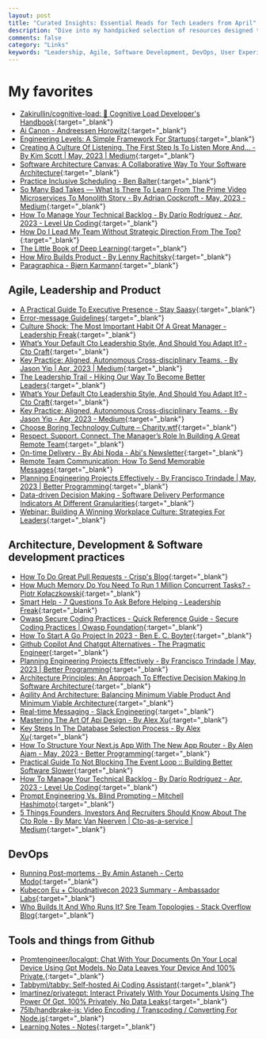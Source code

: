 ```yaml
---
layout: post
title: "Curated Insights: Essential Reads for Tech Leaders from April"
description: "Dive into my handpicked selection of resources designed to empower tech leaders. Spanning topics from leadership and software development to DevOps and user experience, this collection offers invaluable insights from experts in the field. Whether you're a startup founder, a seasoned manager, or an aspiring tech leader, these articles will equip you with the knowledge you need to excel in today's rapidly evolving tech landscape."
comments: false
category: "Links"
keywords: "Leadership, Agile, Software Development, DevOps, User Experience, Deep Learning, Startup, Engineering Management, Architecture, System Design, Database Management, Cloud-native Platforms, Team Management, Employee Engagement, Tech Tools."
---
```

<!-- markdownlint-disable MD033 MD020 MD025-->
# My favorites<a name="favorites"></a>

- [Zakirullin/cognitive-load: 🧠 Cognitive Load Developer's Handbook](https://github.com/zakirullin/cognitive-load?utm_medium){:target="_blank"}
- [Ai Canon - Andreessen Horowitz](https://a16z.com/2023/05/25/ai-canon/){:target="_blank"}
- [Engineering Levels: A Simple Framework For Startups](https://newsletter.engineering.land/p/engineering-levels-a-simple-framework?utm_medium){:target="_blank"}
- [Creating A Culture Of Listening. The First Step Is To Listen More And… - By Kim Scott | May, 2023 | Medium](https://kimmalonescott.medium.com/creating-a-culture-of-listening-e24e4e3030e9){:target="_blank"}
- [Software Architecture Canvas: A Collaborative Way To Your Software Architecture](https://www.workingsoftware.dev/software-architecture-canvas/){:target="_blank"}
- [Practice Inclusive Scheduling - Ben Balter](https://ben.balter.com/2023/05/19/practice-inclusive-scheduling/){:target="_blank"}
- [So Many Bad Takes — What Is There To Learn From The Prime Video Microservices To Monolith Story - By Adrian Cockcroft - May, 2023 - Medium](https://adrianco.medium.com/so-many-bad-takes-what-is-there-to-learn-from-the-prime-video-microservices-to-monolith-story-4bd0970423d4){:target="_blank"}
- [How To Manage Your Technical Backlog - By Darío Rodríguez - Apr, 2023 - Level Up Coding](https://levelup.gitconnected.com/how-to-manage-your-technical-backlog-868415f8eea9){:target="_blank"}
- [How Do I Lead My Team Without Strategic Direction From The Top?](https://hbr.org/podcast/2023/04/how-do-i-lead-my-team-without-strategic-direction-from-the-top){:target="_blank"}
- [The Little Book of Deep Learning](https://fleuret.org/public/lbdl.pdf){:target="_blank"}
- [How Miro Builds Product - By Lenny Rachitsky](https://www.lennysnewsletter.com/p/how-miro-builds-product?t=1){:target="_blank"}
- [Paragraphica - Bjørn Karmann](https://bjoernkarmann.dk/project/paragraphica?utm_medium){:target="_blank"}

## Agile, Leadership and Product<a name="agile"></a>

- [A Practical Guide To Executive Presence - Stay Saasy](https://blog.staysaasy.com/p/a-practical-guide-to-executive-presence){:target="_blank"}
- [Error-message Guidelines](https://www.nngroup.com/articles/error-message-guidelines/){:target="_blank"}
- [Culture Shock: The Most Important Habit Of A Great Manager - Leadership Freak](https://leadershipfreak.blog/2023/05/30/culture-shock-the-most-important-habit-of-a-great-manager/){:target="_blank"}
- [What’s Your Default Cto Leadership Style, And Should You Adapt It? - Cto Craft](https://ctocraft.com/blog/whats-your-default-cto-leadership-style-and-should-you-adapt-it/){:target="_blank"}
- [Key Practice: Aligned, Autonomous Cross-disciplinary Teams. - By Jason Yip | Apr, 2023 | Medium](https://jchyip.medium.com/key-practice-aligned-autonomous-cross-disciplinary-teams-d73c1cddc352){:target="_blank"}
- [The Leadership Trail - Hiking Our Way To Become Better Leaders](https://carlosvilhena.com/the-leadership-trail-hiking-our-way-to-become-better-leaders/){:target="_blank"}
- [What’s Your Default Cto Leadership Style, And Should You Adapt It? - Cto Craft](https://ctocraft.com/blog/whats-your-default-cto-leadership-style-and-should-you-adapt-it/){:target="_blank"}
- [Key Practice: Aligned, Autonomous Cross-disciplinary Teams. - By Jason Yip - Apr, 2023 - Medium](https://jchyip.medium.com/key-practice-aligned-autonomous-cross-disciplinary-teams-d73c1cddc352){:target="_blank"}
- [Choose Boring Technology Culture – Charity.wtf](https://charity.wtf/2023/05/01/choose-boring-technology-culture/){:target="_blank"}
- [Respect. Support. Connect. The Manager’s Role In Building A Great Remote Team](https://www.infoq.com/articles/manager-building-remote-teams/){:target="_blank"}
- [On-time Delivery - By Abi Noda - Abi's Newsletter](https://newsletter.abinoda.com/p/on-time-delivery){:target="_blank"}
- [Remote Team Communication: How To Send Memorable Messages](https://letsgrowleaders.com/2023/05/29/remote-team-communication/){:target="_blank"}
- [Planning Engineering Projects Effectively - By Francisco Trindade | May, 2023 | Better Programming](https://betterprogramming.pub/planning-engineering-projects-effectively-eac5855d2e76){:target="_blank"}
- [Data-driven Decision Making - Software Delivery Performance Indicators At Different Granularities](https://www.infoq.com/articles/software-delivery-performance-indicators/){:target="_blank"}
- [Webinar: Building A Winning Workplace Culture: Strategies For Leaders](https://sloanreview.mit.edu/video/building-a-winning-workplace-culture-strategies-for-leaders/){:target="_blank"}

## Architecture, Development & Software development practices <a name="development"></a>

- [How To Do Great Pull Requests - Crisp's Blog](https://blog.crisp.se/2023/05/14/maxwenzin/how-to-do-great-pull-requests){:target="_blank"}
- [How Much Memory Do You Need To Run 1 Million Concurrent Tasks? - Piotr Kołaczkowski](https://pkolaczk.github.io/memory-consumption-of-async/?utm_medium){:target="_blank"}
- [Smart Help - 7 Questions To Ask Before Helping - Leadership Freak](https://leadershipfreak.blog/2023/05/23/smart-help-7-questions-to-ask-before-helping/){:target="_blank"}
- [Owasp Secure Coding Practices - Quick Reference Guide - Secure Coding Practices | Owasp Foundation](https://owasp.org/www-project-secure-coding-practices-quick-reference-guide/stable-en/){:target="_blank"}
- [How To Start A Go Project In 2023 - Ben E. C. Boyter](https://boyter.org/posts/how-to-start-go-project-2023/){:target="_blank"}
- [Github Copilot And Chatgpt Alternatives - The Pragmatic Engineer](https://blog.pragmaticengineer.com/github-copilot-alternatives/){:target="_blank"}
- [Planning Engineering Projects Effectively - By Francisco Trindade | May, 2023 | Better Programming](https://betterprogramming.pub/planning-engineering-projects-effectively-eac5855d2e76){:target="_blank"}
- [Architecture Principles: An Approach To Effective Decision Making In Software Architecture](https://www.workingsoftware.dev/architecture-principles/){:target="_blank"}
- [Agility And Architecture: Balancing Minimum Viable Product And Minimum Viable Architecture](https://www.infoq.com/articles/agility-architecture/){:target="_blank"}
- [Real-time Messaging - Slack Engineering](https://slack.engineering/real-time-messaging/){:target="_blank"}
- [Mastering The Art Of Api Design - By Alex Xu](https://blog.bytebytego.com/p/api-design?publication_id=817132&post_id=120337856&isFreemail=true){:target="_blank"}
- [Key Steps In The Database Selection Process - By Alex Xu](https://blog.bytebytego.com/p/key-steps-in-the-database-selection?publication_id=817132&post_id=118719085&isFreemail=true){:target="_blank"}
- [How To Structure Your Next.js App With The New App Router - By Alen Ajam - May, 2023 - Better Programming](https://betterprogramming.pub/how-to-structure-your-next-js-app-with-the-new-app-router-61bf2bf5a20d){:target="_blank"}
- [Practical Guide To Not Blocking The Event Loop :: Building Better Software Slower](https://www.bbss.dev/posts/eventloop/){:target="_blank"}
- [How To Manage Your Technical Backlog - By Darío Rodríguez - Apr, 2023 - Level Up Coding](https://levelup.gitconnected.com/how-to-manage-your-technical-backlog-868415f8eea9){:target="_blank"}
- [Prompt Engineering Vs. Blind Prompting – Mitchell Hashimoto](https://mitchellh.com/writing/prompt-engineering-vs-blind-prompting){:target="_blank"}
- [5 Things Founders, Investors And Recruiters Should Know About The Cto Role - By Marc Van Neerven | Cto-as-a-service | Medium](https://medium.com/cto-as-a-service/5-things-founders-investors-and-recruiters-should-know-about-the-cto-role-a65d7bb66264){:target="_blank"}

## DevOps<a name="devops"></a>

- [Running Post-mortems - By Amin Astaneh - Certo Modo](https://certomodo.substack.com/p/running-post-mortems){:target="_blank"}
- [Kubecon Eu + Cloudnativecon 2023 Summary - Ambassador Labs](https://blog.getambassador.io/kubecon-eu-cloudnativecon-2023-summary-devex-debugging-and-doubling-down-on-community-82abee5853b3){:target="_blank"}
- [Who Builds It And Who Runs It? Sre Team Topologies - Stack Overflow Blog](https://stackoverflow.blog/2023/03/20/who-builds-it-and-who-runs-it-sre-team-topologies/){:target="_blank"}

## Tools and things from Github <a name="tools"></a>

- [Promtengineer/localgpt: Chat With Your Documents On Your Local Device Using Gpt Models. No Data Leaves Your Device And 100% Private.](https://github.com/PromtEngineer/localGPT){:target="_blank"}
- [Tabbyml/tabby: Self-hosted Ai Coding Assistant](https://github.com/TabbyML/tabby){:target="_blank"}
- [Imartinez/privategpt: Interact Privately With Your Documents Using The Power Of Gpt, 100% Privately, No Data Leaks](https://github.com/imartinez/privateGPT){:target="_blank"}
- [75lb/handbrake-js: Video Encoding / Transcoding / Converting For Node.js](https://github.com/75lb/handbrake-js){:target="_blank"}
- [Learning Notes - Notes](https://keyvanakbary.github.io/learning-notes/){:target="_blank"}
